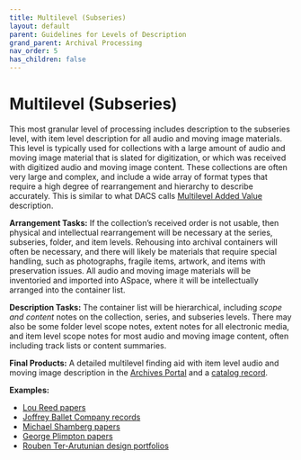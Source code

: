 ```yaml
---
title: Multilevel (Subseries)
layout: default
parent: Guidelines for Levels of Description
grand_parent: Archival Processing
nav_order: 5
has_children: false
---
```

# Multilevel (Subseries)
This most granular level of processing includes description to the subseries level, with item level description for all audio and moving image materials. This level is typically used for collections with a large amount of audio and moving image material that is slated for digitization, or which was received with digitized audio and moving image content. These collections are often very large and complex, and include a wide array of format types that require a high degree of rearrangement and hierarchy to describe accurately. This is similar to what DACS calls [Multilevel Added Value](https://saa-ts-dacs.github.io/dacs/06_part_I/02_chapter_01.html#requirements-for-multilevel-descriptions) description. 

**Arrangement Tasks:** If the collection’s received order is not usable, then physical and intellectual rearrangement will be necessary at the series, subseries, folder, and item levels. Rehousing into archival containers will often be necessary, and there will likely be materials that require special handling, such as photographs, fragile items, artwork, and items with preservation issues. All audio and moving image materials will be inventoried and imported into ASpace, where it will be intellectually arranged into the container list.  

**Description Tasks:** The container list will be hierarchical, including _scope and content_ notes on the collection, series, and subseries levels. There may also be some folder level scope notes, extent notes for all electronic media, and item level scope notes for most audio and moving image content, often including track lists or content summaries. 

**Final Products:** A detailed multilevel finding aid with item level audio and moving image description in the [Archives Portal](https://archives.nypl.org/) and a [catalog record](https://www.nypl.org/research/research-catalog).

**Examples:**
- [Lou Reed papers](https://archives.nypl.org/mus/24078) 
- [Joffrey Ballet Company records](https://archives.nypl.org/dan/24306)
 - [Michael Shamberg papers](https://archives.nypl.org/mus/25821)
 - [George Plimpton papers](https://archives.nypl.org/mss/24586)
 - [Rouben Ter-Arutunian design portfolios](https://archives.nypl.org/dan/19868)